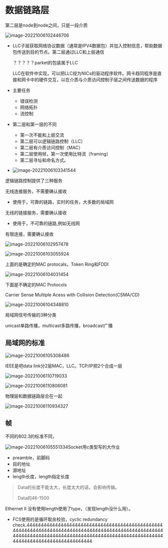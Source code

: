 # 数据链路层

第二层是node到node之间，只是一段介质

![image-20221006102446706](C:\Users\10550\AppData\Roaming\Typora\typora-user-images\image-20221006102446706.png)

- LLC子层获取网络协议数据（通常是IPV4数据包）并加入控制信息，帮助数据包传送到目的节点。第二层通过LLC和上层通信

  ？？？？？parket的包装属于LLC

  LLC在软件中实现，可以把LLC视为NICs的驱动程序软件。网卡趋同程序是直接和网卡中的硬件交互，以在介质与介质访问控制子层之间传送数据的程序

- 主要任务
  
  - 错误检测
  - 网络拓扑
  - 流控制
  
- 第二层和第一层的不同
  - 第一次不能和上层交流
  - 第二层可以逻辑链路控制（LLC）
  - 第二层有介质访问控制（MAC）
  - 第二层使用帧，第一次使用比特流（framing）
  - 第二层寻址和命名方式。
  
- ![image-20221006103341544](C:\Users\10550\AppData\Roaming\Typora\typora-user-images\image-20221006103341544.png)

逻辑链路控制提供了三种服务

无线连接服务，不需要确认接收

- 使用于，可靠的链路，实时的任务，大多数的局域网

无线的链接服务，需要确认接收

- 使用于，不可靠的链路,例如无线网

有限连接，需要确认接收

![image-20221006102957478](C:\Users\10550\AppData\Roaming\Typora\typora-user-images\image-20221006102957478.png)

![image-20221006103055924](C:\Users\10550\AppData\Roaming\Typora\typora-user-images\image-20221006103055924.png)

上面的是确定的MAC protocals，Token Ring和FDDI

![image-20221006104031454](C:\Users\10550\AppData\Roaming\Typora\typora-user-images\image-20221006104031454.png)

下面是不确定的MAC Protocols

Carrier Sense Multiple Acess with Collision Detection(CSMA/CD)

![image-20221006104348810](C:\Users\10550\AppData\Roaming\Typora\typora-user-images\image-20221006104348810.png)

局域网信号传输的3种分类

unicast单路传播，multicast多路传播，broadcast广播

## 局域网的标准

![image-20221006105308486](C:\Users\10550\AppData\Roaming\Typora\typora-user-images\image-20221006105308486.png)

IEEE是吧data link分2层MAC，LLC。TCP/IP把2个合成一层

![image-20221006110719033](C:\Users\10550\AppData\Roaming\Typora\typora-user-images\image-20221006110719033.png)

![image-20221006110806081](C:\Users\10550\AppData\Roaming\Typora\typora-user-images\image-20221006110806081.png)

物理层和数据链路层合在一起

![image-20221006110934327](C:\Users\10550\AppData\Roaming\Typora\typora-user-images\image-20221006110934327.png)

## 帧

不同的802.3的标准不同，

![image-20221006105551334](C:\Users\10550\AppData\Roaming\Typora\typora-user-images\image-20221006105551334.png)Socket用c类型写的大作业

- preamble，前脚码
- 目的地址
- 源地址
- length长度，length指定长度

> Data的长度不能太大，长度太大的话，会影响传输。
>
> Data的46-1500

Ethernet II 没有使用length使用了type，（发现length没什么用）。

- FCS使用的是循环取余校验，cyclic redundancy check.44444444444444444444444444444444444444444444444444444444444444444444444444444444444444444444444444444444444444444444444444444444444444444444444444444444444444444444444444444444444444